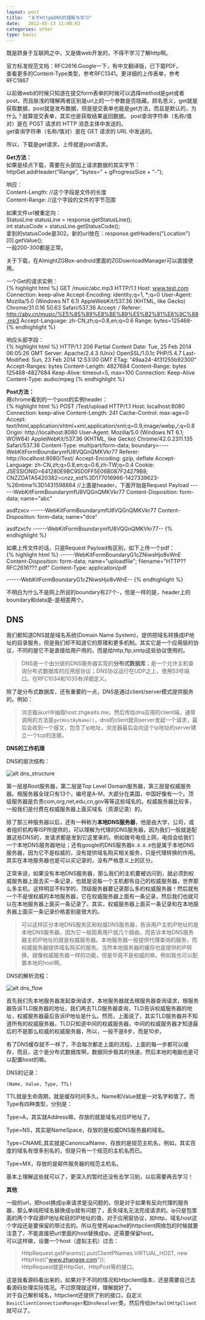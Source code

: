 ```yaml
---
layout: post
title:  "关于Http&DNS的理解与学习"
date:   2012-05-13 11:00:03
categories: other
type: basic
---
```


既是跻身于互联网之中，又是做web开发的，不得不学习了解http啊。

官方标准规范文档：RFC2616.Google一下，有中文翻译版，已下载PDF。  
查看更多的Content-Type类型，参考RFC1341。更详细的上传表单，参考RFC1867

以前做web的时候只知道在提交form表单的时候可以选择method是get或者post，而且肤浅的理解两者区别是url上的一个参数是否隐藏。顾名思义，get就是获取数据，post就是发布数据，但是提交表单也能是get方法，而且是默认的，为什么？就算提交表单，其实也是获取结果返回数据。
post查询字符串（名称/值对）是在 POST 请求的 HTTP 消息主体中发送的。  
get查询字符串（名称/值对）是在 GET 请求的 URL 中发送的。

所以，下载是get请求，上传就是post请求。

**Get方法：**  
如果是续点下载，需要在头部加上请求数据的其实字节：  
httpGet.addHeader("Range", "bytes=" + gProgressSize + "-");

响应：  
Content-Length: //这个字段是文件的长度  
Content-Range: //这个字段的文件的字节范围  

如果文件url被重定向：  
StatusLine statusLine = response.getStatusLine();  
int statusCode = statusLine.getStatusCode();  
拿到的statusCode是302。新的url放在：response.getHeaders("Location")[0].getValue();  
一般200-300都是正常。  

关于下载，在AlmightZGBox-android里面的ZGDownloadManager可以直接使用。

一个Get的请求实例：  
{% highlight html %}
GET /music/abc.mp3 HTTP/1.1
Host: www.test.com
Connection: keep-alive
Accept-Encoding: identity;q=1, *;q=0
User-Agent: Mozilla/5.0 (Windows NT 6.1) AppleWebKit/537.36 (KHTML, like Gecko) Chrome/31.0.16 50.63 Safari/537.36
Accept: */*
Referer: http://abv.cn/music/%E5%85%89%E8%BE%89%E5%B2%81%E6%9C%88.mp3
Accept-Language: zh-CN,zh;q=0.8,en;q=0.6
Range: bytes=125468-
{% endhighlight %}

响应头部字段：  
{% highlight html %}
HTTP/1.1 206 Partial Content
Date: Tue, 25 Feb 2014 06:05:26 GMT
Server: Apache/2.4.3 (Unix) OpenSSL/1.0.1c PHP/5.4.7
Last-Modified: Sun, 23 Feb 2014 12:53:00 GMT
ETag: "49aa24-4f31255b92300"
Accept-Ranges: bytes
Content-Length: 4827684
Content-Range: bytes 125468-4827684
Keep-Alive: timeout=5, max=100
Connection: Keep-Alive
Content-Type: audio/mpeg
{% endhighlight %}

**Post方法：**  
用chrome看到的一个post的实例header：  
{% highlight html %}
POST /Test/upload HTTP/1.1
Host: localhost:8080
Connection: keep-alive
Content-Length: 241
Cache-Control: max-age=0
Accept: text/html,application/xhtml+xml,application/xml;q=0.9,image/webp,*/*;q=0.8
Origin: http://localhost:8080
User-Agent: Mozilla/5.0 (Windows NT 6.1; WOW64) AppleWebKit/537.36 (KHTML, like Gecko) Chrome/42.0.2311.135 Safari/537.36
Content-Type: multipart/form-data; boundary=----WebKitFormBoundarymfU8VQGnQMKVkr77
Referer: http://localhost:8080/Test/
Accept-Encoding: gzip, deflate
Accept-Language: zh-CN,zh;q=0.8,en;q=0.6,zh-TW;q=0.4
Cookie: JSESSIONID=641280E9BC95D0FF5E06B087F24279B8; CNZZDATA5420382=cnzz_eid%3D177016966-1427339623-%26ntime%3D1431598864
//上面是header，下面开始是Request Payload
------WebKitFormBoundarymfU8VQGnQMKVkr77
Content-Disposition: form-data; name="abc"

asdfzxcv
------WebKitFormBoundarymfU8VQGnQMKVkr77
Content-Disposition: form-data; name="dce"

asdfzxcfv
------WebKitFormBoundarymfU8VQGnQMKVkr77--
{% endhighlight %}

如果上传文件的话，只是Request Payload有区别，如下上传一个pdf：  
{% highlight html %}
------WebKitFormBoundaryG1cZNiwsHjo8vWnE
Content-Disposition: form-data; name="uploadfile"; filename="HTTP??RFC2616???.pdf"
Content-Type: application/pdf


------WebKitFormBoundaryG1cZNiwsHjo8vWnE--
{% endhighlight %}

不明白为什么不是网上所说的boundary有27个-，但是一样的是，header上的boundary和data是-是相差两个。

## DNS

我们都知道DNS就是域名系统(Domain Name System)，提供把域名转换成IP地址的目录服务，但是我们却不知道它的原理和更多机制。其实它是一个应用层的协议，不同的是它不是直接给用户用的，而是给http,ftp,smtp这些协议使用的。

>DNS是一个由分层的DNS服务器实现的**分布式数据库**；是一个允许主机查询分布式数据库的应用层协议；DNS协议运行在UDP之上，使用53号端口。在RFC1034和1035有详细定义。

除了是分布式数据库，还有重要的一点，DNS是通过client/server模式提供服务的。例如：

>浏览器从url中抽取host:zhgeaits.me，然后传给dns应用的client端，通常调用的方法是`getHostByName()`，dns的client就向server发起一个请求，最后会收到一个报文，包含了ip地址，浏览器最后会向这个ip地址的server建立一个tcp的连接。

**DNS的工作机理**

DNS的层次结构：

![alt dns_structure](/image/dns_structure.png "dns_structure") 

第一层是Root服务器，第二层是Top Level Domain服务器，第三层是权威服务器。根服务器全球只有13个，编号是A-M，大部分在美国，中国好像有一个。顶级服务器是负责com,org,net,edu,cn,gov等等这些域名的。权威服务器比较多，一般我们是付费在权威服务器上面买域名（资源记录）的。

除了那三种服务器以后，还有一种称为**本地DNS服务器**，他是由大学，公司，或者组织机构等ISP所提供的，可以理解为代理的DNS服务器，因为我们一般就是配置这些DNS的，发请求都是发到它这里来的。例如拨号电信上网，电信会给我们一个本地DNS服务器地址；还有google的DNS服务器`8.8.8.8`也是属于本地DNS服务器，因为它不是权威的，没有提供域名购买相关服务，只是代理转换的作用。其实在本地服务器也是可以买记录的，没有严格意义上的区分。

正常来说，如果没有本地DNS服务器，那么我们的主机要被访问到，就必须到权威服务器上面去买一条记录，也就是说每一个主机都有自己的权威服务器，世界那么多主机，这样明显不科学的，顶级服务器要记录那么多的权威服务器！然后就有一个不是很权威的本地服务器，它在权威服务器上面有一条记录，然后我们也就可以在本地服务器上面买一条记录了。其实，权威服务器上面买一条记录和在本地服务器上面买一条记录价格差别是很大的。

>可以这样区分本地DNS服务区和权威DNS服务器，告诉用户主机IP地址的是本地DNS服务器，因为它一般距离用户就几个路由，而告诉本地DNS服务器主机IP地址的就是权威服务器。本地服务器一般提供代理查询的服务，而权威服务器提供域名购买的服务。当然本地服务器的缓存也是提供的IP转换，就像权威服务器一样的功能，但是毕竟不是权威的嘛，例如我也可以配置本地的host啊。

DNS的解析流程：

![alt dns_flow](/image/dns_flow.png "dns_flow")

首先我们先本地服务器发起查询请求，本地服务器就去根服务器查询请求，根服务器告诉TLD服务器的地址，我们再去TLD服务器查询，TLD告诉权威服务器的地址，权威服务器最后告诉IP地址是什么。然而，上面说了，其实TLD服务器并不知道所有的权威服务器，TLD只知道中间的权威服务器，中间的权威服务器才知道最后的不是那么权威的权威服务器，所以，一般不是8步，而是10步。

有了DNS缓存就不一样了，不会每次都走上面的流程，上面的每一步都可以缓存，而且，这个是分布式数据库啊，数据同步极其的快速。然后本地的电脑也是可以配置host的嘛。

DNS的记录：

`(Name, Value, Type, TTL)`

TTL就是生命周期，就是缓存时间多久。Name和Value就是一对名字和值了。而Type有四种类型，分别是：

Type=A，其实就Address嘛，存放的就是域名对应IP地址了。 

Type=NS，其实是NameSpace，存放的是权威DNS服务器的域名。

Type=CNAME,其实就是CanonicalName，存放的是规范主机名，例如，其实百度的域名有很多别名的，但是只有一个规范的主机名而已。

Type=MX，存放的是邮件服务器的规范主机名。

基本上理解这些就可以了，更深入的暂时还没有去学习到，以后需要再去学习！

**其他**

一般的url，把host换成ip来请求是没问题的，但是对于如果有反向代理的服务器，那么单纯把域名替换成ip就有问题了，丢失域名无法完成请求的。ip只是包里面的两个字段源IP地址和目的IP地址的值，对于应用层协议，如http，域名host这个字段还是要保留的带过去的。所以在使用apache的httpclient网络包的时候就要注意了，不能直接把url里面的host替换成ip，还需要保留host。  
可以这样做，设置一个host（虚拟主机）过去：
> HttpRequest.getParams().put(ClientPNames.VIRTUAL_HOST, new HttpHost("www.zhangge.com"));  
HttpRequest就是HttpGet，HttpPost等的接口。
  
这是我看源码看出来的，如果对于不同的情况和httpclient版本，还是需要自己去看源码处理实际情况。不过原理就这样，理解就好了。  
对于自己解析域名，httpclient还提供了别的接口，自定义`BasicClientConnectionManager`和`DnsResolver`类，然后传给`DefaultHttpClient`就可以了。